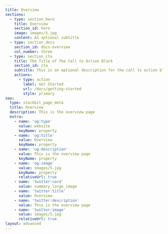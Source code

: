 ```yaml
---
title: Overview
sections:
  - type: section_hero
    title: Overview
    section_id: hero
    image: images/5.jpg
    content: An optional subtitle
  - type: section_docs
    section_id: docs-overview
    col_number: three
  - type: section_cta
    title: The Title of The Call to Action Block
    section_id: cta
    subtitle: This is an optional description for the call to action block.
    actions:
      - type: action
        label: Get Started
        url: /docs/getting-started
        style: primary
seo:
  type: stackbit_page_meta
  title: Overview
  description: This is the overview page
  extra:
    - name: 'og:type'
      value: website
      keyName: property
    - name: 'og:title'
      value: Overview
      keyName: property
    - name: 'og:description'
      value: This is the overview page
      keyName: property
    - name: 'og:image'
      value: images/5.jpg
      keyName: property
      relativeUrl: true
    - name: 'twitter:card'
      value: summary_large_image
    - name: 'twitter:title'
      value: Overview
    - name: 'twitter:description'
      value: This is the overview page
    - name: 'twitter:image'
      value: images/5.jpg
      relativeUrl: true
layout: advanced
---
```

